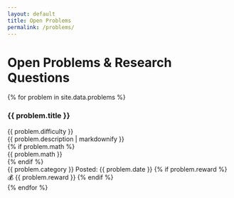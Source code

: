 ```yaml
---
layout: default
title: Open Problems
permalink: /problems/
---
```


<script src="https://polyfill.io/v3/polyfill.min.js?features=es6"></script>
<script id="MathJax-script" async src="https://cdn.jsdelivr.net/npm/mathjax@3/es5/tex-mml-chtml.js"></script>
<script>
window.MathJax = {
  tex: {
    inlineMath: [['$', '$'], ['\\(', '\\)']],
    displayMath: [['$$', '$$'], ['\\[', '\\]']],
    processEscapes: true,
    processEnvironments: true
  },
  options: {
    skipHtmlTags: ['script', 'noscript', 'style', 'textarea', 'pre']
  }
};
</script>

# Open Problems & Research Questions

<div class="problems-container">
  {% for problem in site.data.problems %}
  <div class="problem-card">
    <div class="problem-header">
      <h3 class="problem-title">{{ problem.title }}</h3>
      <span class="problem-difficulty difficulty-{{ problem.difficulty }}">{{ problem.difficulty }}</span>
    </div>
    <div class="problem-description">
      {{ problem.description | markdownify }}
    </div>
    {% if problem.math %}
    <div class="problem-math">
      {{ problem.math }}
    </div>
    {% endif %}
    <div class="problem-meta">
      <span class="problem-category">{{ problem.category }}</span>
      <span class="problem-date">Posted: {{ problem.date }}</span>
      {% if problem.reward %}
      <span class="problem-reward">💰 {{ problem.reward }}</span>
      {% endif %}
    </div>
  </div>
  {% endfor %}
</div>

<script>
// Force MathJax to process the page after it loads
document.addEventListener('DOMContentLoaded', function() {
  if (typeof MathJax !== 'undefined') {
    MathJax.typesetPromise();
  }
});
</script>